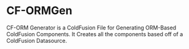 # CF-ORMGen
CF-ORM Generator is a ColdFusion File for Generating ORM-Based ColdFusion Components. It Creates all the components based off of a ColdFusion Datasource.
